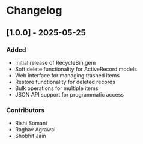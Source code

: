 # Changelog

## [1.0.0] - 2025-05-25

### Added
- Initial release of RecycleBin gem
- Soft delete functionality for ActiveRecord models
- Web interface for managing trashed items
- Restore functionality for deleted records
- Bulk operations for multiple items
- JSON API support for programmatic access

### Contributors
- Rishi Somani
- Raghav Agrawal
- Shobhit Jain